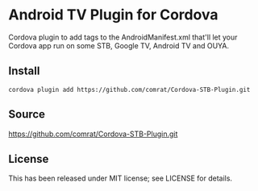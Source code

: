 Android TV Plugin for Cordova
==============================

Cordova plugin to add tags to the AndroidManifest.xml that'll let your Cordova app run on some STB, Google TV, Android TV and OUYA.

Install
-------

`cordova plugin add https://github.com/comrat/Cordova-STB-Plugin.git`

Source
-------------
https://github.com/comrat/Cordova-STB-Plugin.git

License
-------

This has been released under MIT license; see LICENSE for details.
